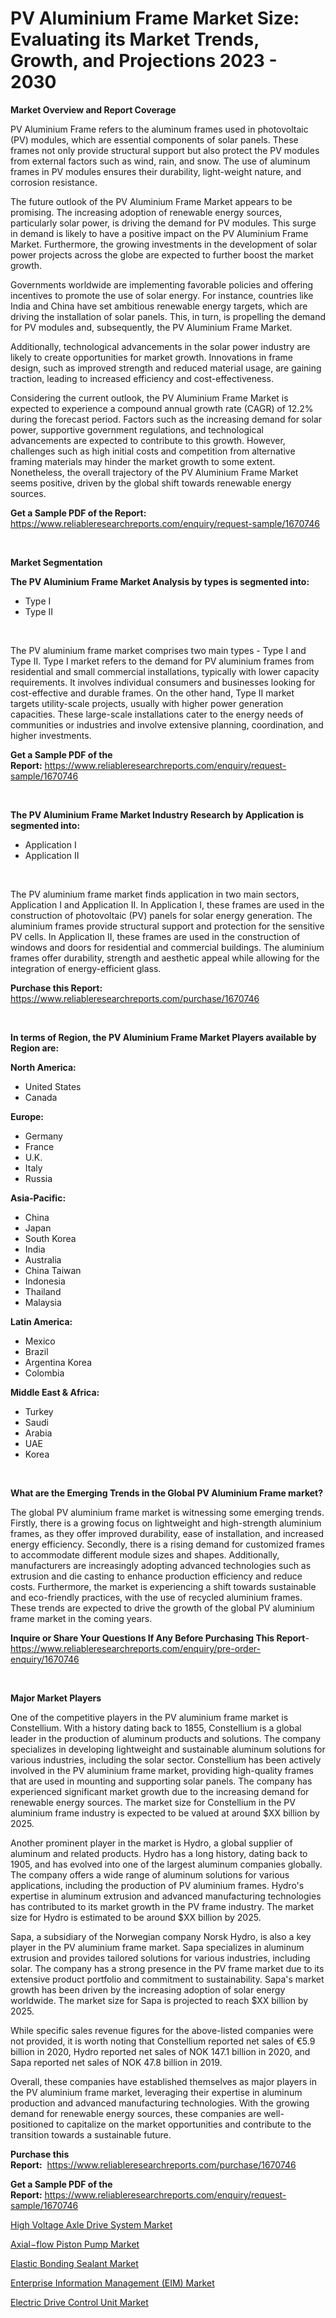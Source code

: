 <p><h1>PV Aluminium Frame Market Size: Evaluating its Market Trends, Growth, and Projections 2023 - 2030</h1></p><p><strong>Market Overview and Report Coverage</strong></p>
<p><p>PV Aluminium Frame refers to the aluminum frames used in photovoltaic (PV) modules, which are essential components of solar panels. These frames not only provide structural support but also protect the PV modules from external factors such as wind, rain, and snow. The use of aluminum frames in PV modules ensures their durability, light-weight nature, and corrosion resistance.</p><p>The future outlook of the PV Aluminium Frame Market appears to be promising. The increasing adoption of renewable energy sources, particularly solar power, is driving the demand for PV modules. This surge in demand is likely to have a positive impact on the PV Aluminium Frame Market. Furthermore, the growing investments in the development of solar power projects across the globe are expected to further boost the market growth.</p><p>Governments worldwide are implementing favorable policies and offering incentives to promote the use of solar energy. For instance, countries like India and China have set ambitious renewable energy targets, which are driving the installation of solar panels. This, in turn, is propelling the demand for PV modules and, subsequently, the PV Aluminium Frame Market.</p><p>Additionally, technological advancements in the solar power industry are likely to create opportunities for market growth. Innovations in frame design, such as improved strength and reduced material usage, are gaining traction, leading to increased efficiency and cost-effectiveness.</p><p>Considering the current outlook, the PV Aluminium Frame Market is expected to experience a compound annual growth rate (CAGR) of 12.2% during the forecast period. Factors such as the increasing demand for solar power, supportive government regulations, and technological advancements are expected to contribute to this growth. However, challenges such as high initial costs and competition from alternative framing materials may hinder the market growth to some extent. Nonetheless, the overall trajectory of the PV Aluminium Frame Market seems positive, driven by the global shift towards renewable energy sources.</p></p>
<p><strong>Get a Sample PDF of the Report:</strong> <a href="https://www.reliableresearchreports.com/enquiry/request-sample/1670746">https://www.reliableresearchreports.com/enquiry/request-sample/1670746</a></p>
<p>&nbsp;</p>
<p><strong>Market Segmentation</strong></p>
<p><strong>The PV Aluminium Frame Market Analysis by types is segmented into:</strong></p>
<p><ul><li>Type I</li><li>Type II</li></ul></p>
<p>&nbsp;</p>
<p><p>The PV aluminium frame market comprises two main types - Type I and Type II. Type I market refers to the demand for PV aluminium frames from residential and small commercial installations, typically with lower capacity requirements. It involves individual consumers and businesses looking for cost-effective and durable frames. On the other hand, Type II market targets utility-scale projects, usually with higher power generation capacities. These large-scale installations cater to the energy needs of communities or industries and involve extensive planning, coordination, and higher investments.</p></p>
<p><strong>Get a Sample PDF of the Report:</strong>&nbsp;<a href="https://www.reliableresearchreports.com/enquiry/request-sample/1670746">https://www.reliableresearchreports.com/enquiry/request-sample/1670746</a></p>
<p>&nbsp;</p>
<p><strong>The PV Aluminium Frame Market Industry Research by Application is segmented into:</strong></p>
<p><ul><li>Application I</li><li>Application II</li></ul></p>
<p>&nbsp;</p>
<p><p>The PV aluminium frame market finds application in two main sectors, Application I and Application II. In Application I, these frames are used in the construction of photovoltaic (PV) panels for solar energy generation. The aluminium frames provide structural support and protection for the sensitive PV cells. In Application II, these frames are used in the construction of windows and doors for residential and commercial buildings. The aluminium frames offer durability, strength and aesthetic appeal while allowing for the integration of energy-efficient glass.</p></p>
<p><strong>Purchase this Report:</strong>&nbsp; <a href="https://www.reliableresearchreports.com/purchase/1670746">https://www.reliableresearchreports.com/purchase/1670746</a></p>
<p>&nbsp;</p>
<p><strong>In terms of Region, the PV Aluminium Frame Market Players available by Region are:</strong></p>
<p>
    <p> <strong> North America: </strong>
        <ul>
            <li>United States</li>
            <li>Canada</li>
        </ul>
        </p> 
    <p> <strong> Europe: </strong>
        <ul>
            <li>Germany</li>
            <li>France</li>
            <li>U.K.</li>
            <li>Italy</li>
            <li>Russia</li>
        </ul>
        </p> 
    <p> <strong> Asia-Pacific: </strong>
        <ul>
            <li>China</li>
            <li>Japan</li>
            <li>South Korea</li>
            <li>India</li>
            <li>Australia</li>
            <li>China Taiwan</li>
            <li>Indonesia</li>
            <li>Thailand</li>
            <li>Malaysia</li>
        </ul>
        </p> 
    <p> <strong> Latin America: </strong>
        <ul>
            <li>Mexico</li>
            <li>Brazil</li>
            <li>Argentina Korea</li>
            <li>Colombia</li>
        </ul>
        </p> 
    <p> <strong> Middle East & Africa: </strong>
        <ul>
            <li>Turkey</li>
            <li>Saudi</li>
            <li>Arabia</li>
            <li>UAE</li>
            <li>Korea</li>
        </ul>
    </p>
    </p>
<p>&nbsp;</p>
<p><strong>What are the Emerging Trends in the Global PV Aluminium Frame market?</strong></p>
<p><p>The global PV aluminium frame market is witnessing some emerging trends. Firstly, there is a growing focus on lightweight and high-strength aluminium frames, as they offer improved durability, ease of installation, and increased energy efficiency. Secondly, there is a rising demand for customized frames to accommodate different module sizes and shapes. Additionally, manufacturers are increasingly adopting advanced technologies such as extrusion and die casting to enhance production efficiency and reduce costs. Furthermore, the market is experiencing a shift towards sustainable and eco-friendly practices, with the use of recycled aluminium frames. These trends are expected to drive the growth of the global PV aluminium frame market in the coming years.</p></p>
<p><strong>Inquire or Share Your Questions If Any Before Purchasing This Report</strong>- <a href="https://www.reliableresearchreports.com/enquiry/pre-order-enquiry/1670746">https://www.reliableresearchreports.com/enquiry/pre-order-enquiry/1670746</a></p>
<p>&nbsp;</p>
<p><strong>Major Market Players</strong></p>
<p><p>One of the competitive players in the PV aluminium frame market is Constellium. With a history dating back to 1855, Constellium is a global leader in the production of aluminum products and solutions. The company specializes in developing lightweight and sustainable aluminum solutions for various industries, including the solar sector. Constellium has been actively involved in the PV aluminium frame market, providing high-quality frames that are used in mounting and supporting solar panels. The company has experienced significant market growth due to the increasing demand for renewable energy sources. The market size for Constellium in the PV aluminium frame industry is expected to be valued at around $XX billion by 2025.</p><p>Another prominent player in the market is Hydro, a global supplier of aluminum and related products. Hydro has a long history, dating back to 1905, and has evolved into one of the largest aluminum companies globally. The company offers a wide range of aluminum solutions for various applications, including the production of PV aluminium frames. Hydro's expertise in aluminum extrusion and advanced manufacturing technologies has contributed to its market growth in the PV frame industry. The market size for Hydro is estimated to be around $XX billion by 2025.</p><p>Sapa, a subsidiary of the Norwegian company Norsk Hydro, is also a key player in the PV aluminium frame market. Sapa specializes in aluminum extrusion and provides tailored solutions for various industries, including solar. The company has a strong presence in the PV frame market due to its extensive product portfolio and commitment to sustainability. Sapa's market growth has been driven by the increasing adoption of solar energy worldwide. The market size for Sapa is projected to reach $XX billion by 2025.</p><p>While specific sales revenue figures for the above-listed companies were not provided, it is worth noting that Constellium reported net sales of €5.9 billion in 2020, Hydro reported net sales of NOK 147.1 billion in 2020, and Sapa reported net sales of NOK 47.8 billion in 2019.</p><p>Overall, these companies have established themselves as major players in the PV aluminium frame market, leveraging their expertise in aluminum production and advanced manufacturing technologies. With the growing demand for renewable energy sources, these companies are well-positioned to capitalize on the market opportunities and contribute to the transition towards a sustainable future.</p></p>
<p><strong>Purchase this Report:</strong>&nbsp;&nbsp;<a href="https://www.reliableresearchreports.com/purchase/1670746">https://www.reliableresearchreports.com/purchase/1670746</a></p>
<p></p>
<p><strong>Get a Sample PDF of the Report:</strong>&nbsp;<a href="https://www.reliableresearchreports.com/enquiry/request-sample/1670746">https://www.reliableresearchreports.com/enquiry/request-sample/1670746</a></p>
<p><p><a href="https://github.com/sofyaavrova/Market-Research-Report-List-1/blob/main/high-voltage-axle-drive-system-market.md">High Voltage Axle Drive System Market</a></p><p><a href="https://www.linkedin.com/pulse/axialminusflow-piston-pump-market-size-growth-forecast/">Axial−flow Piston Pump Market</a></p><p><a href="https://medium.com/@timothychapman46/elastic-bonding-sealant-market-research-report-its-history-and-forecast-2023-to-2030-bd29b375effa">Elastic Bonding Sealant Market</a></p><p><a href="https://medium.com/@frankpeters35/enterprise-information-management-eim-market-exploring-market-share-market-trends-and-future-924ccd31c962">Enterprise Information Management (EIM) Market</a></p><p><a href="https://github.com/merzlyukov93/Market-Research-Report-List-1/blob/main/electric-drive-control-unit-market.md">Electric Drive Control Unit Market</a></p></p>
